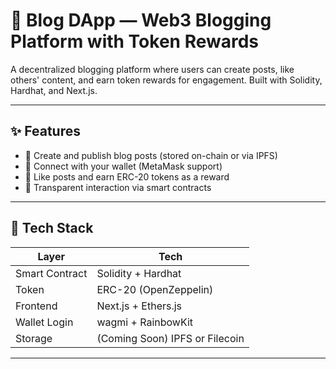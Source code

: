 # 📝 Blog DApp — Web3 Blogging Platform with Token Rewards

A decentralized blogging platform where users can create posts, like others' content, and earn token rewards for engagement. Built with Solidity, Hardhat, and Next.js.



---

## ✨ Features

- 📖 Create and publish blog posts (stored on-chain or via IPFS)
- 🔐 Connect with your wallet (MetaMask support)
- 💸 Like posts and earn ERC-20 tokens as a reward
- 💬 Transparent interaction via smart contracts

---

## 🧱 Tech Stack

| Layer        | Tech                          |
|-------------|-------------------------------|
| Smart Contract | Solidity + Hardhat            |
| Token        | ERC-20 (OpenZeppelin)         |
| Frontend     | Next.js + Ethers.js           |
| Wallet Login | wagmi + RainbowKit            |
| Storage      | (Coming Soon) IPFS or Filecoin |

---


